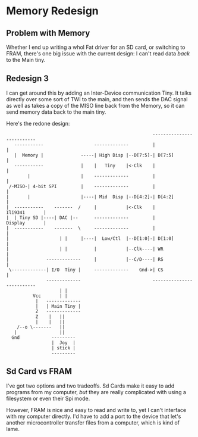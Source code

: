 # Memory Redesign

## Problem with Memory

Whether I end up writing a whol Fat driver for an SD card, or switching to FRAM, there's one big issue with the current design: I can't read data *back* to the Main tiny.

## Redesign 3

I can get around this by adding an Inter-Device communication Tiny. It talks directly over some sort of TWI to the main, and then sends the DAC signal as well as takes a copy of the MISO line back from the Memory, so it can send memory data back to the main tiny.

Here's the redone design:

```
                                                       --------------------------
   -----------                   -------------         |                        |
   |  Memory |              -----| High Disp |--D[7:5]-| D[7:5]                 |
   -----------              |    |   Tiny    |<-Clk    |                        |
        |                   |    -------------         |                        |
 /-MISO-| 4-bit SPI         |    -------------         |                        |
|       |                   |----| Mid  Disp |--D[4:2]-| D[4:2]                 |
|  -----------    -------  /     |           |<-Clk    |          Ili9341       |
|  | Tiny SD |----| DAC |--      -------------         |          Display       |
|  -----------    -------  \     -------------         |                        |
|                   | |     |----|  Low/Ctl  |--D[1:0]-| D[1:0]                 |
|                   | |          |           |--Clk----| WR                     |
|              -------------     |           |--C/D----| RS                     |
 \-------------| I/O  Tiny |     -------------    Gnd->| CS                     |
               -------------                           --------------------------
                    | |
          Vcc       | |
           |   -------------
           |   | Main Tiny |
           Z   -------------
           Z    |   ||
           |    |   ||
    /--o \-------   ||
   |                ||
  Gnd            ---------
                 |  Joy  |
                 | stick |
                 ---------
```

## Sd Card vs FRAM

I've got two options and two tradeoffs. Sd Cards make it easy to add programs from my computer, *but* they are really complicated with using a filesystem or even their Spi mode.

However, FRAM is nice and easy to read and write to, yet I can't interface with my computer directly. I'd have to add a port to the device that let's another microcontroller transfer files from a computer, which is kind of lame.
